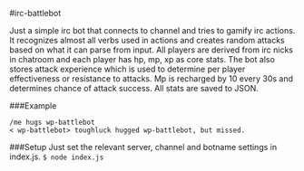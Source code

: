 #irc-battlebot

Just a simple irc bot that connects to channel and tries to gamify irc actions. It recognizes almost all verbs used in actions and creates random attacks based on what it can parse from input. All players are derived from irc nicks in chatroom and each player has hp, mp, xp as core stats. The bot also stores attack experience which is used to determine per player effectiveness or resistance to attacks. Mp is recharged by 10 every 30s and determines chance of attack success. All stats are saved to JSON.

###Example
```
/me hugs wp-battlebot
< wp-battlebot> toughluck hugged wp-battlebot, but missed.
```

###Setup
Just set the relevant server, channel and botname settings in index.js.
`$ node index.js`
